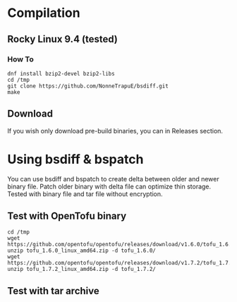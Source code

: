 # Compilation

## Rocky Linux 9.4 (tested)

### How To
```
dnf install bzip2-devel bzip2-libs
cd /tmp
git clone https://github.com/NonneTrapuE/bsdiff.git
make
```

## Download
If you wish only download pre-build binaries, you can in Releases section.

# Using bsdiff & bspatch
You can use bsdiff and bspatch to create delta between older and newer binary file. Patch older binary with delta file can optimize thin storage.
Tested with binary file and tar file without encryption.

## Test with OpenTofu binary
```
cd /tmp
wget https://github.com/opentofu/opentofu/releases/download/v1.6.0/tofu_1.6.0_linux_amd64.zip
unzip tofu_1.6.0_linux_amd64.zip -d tofu_1.6.0/
wget https://github.com/opentofu/opentofu/releases/download/v1.7.2/tofu_1.7.2_linux_amd64.zip
unzip tofu_1.7.2_linux_amd64.zip -d tofu_1.7.2/
```
<not finished>




## Test with tar archive







